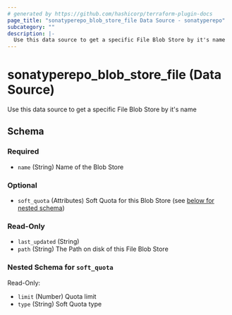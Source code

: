 ```yaml
---
# generated by https://github.com/hashicorp/terraform-plugin-docs
page_title: "sonatyperepo_blob_store_file Data Source - sonatyperepo"
subcategory: ""
description: |-
  Use this data source to get a specific File Blob Store by it's name
---
```


# sonatyperepo_blob_store_file (Data Source)

Use this data source to get a specific File Blob Store by it's name



<!-- schema generated by tfplugindocs -->
## Schema

### Required

- `name` (String) Name of the Blob Store

### Optional

- `soft_quota` (Attributes) Soft Quota for this Blob Store (see [below for nested schema](#nestedatt--soft_quota))

### Read-Only

- `last_updated` (String)
- `path` (String) The Path on disk of this File Blob Store

<a id="nestedatt--soft_quota"></a>
### Nested Schema for `soft_quota`

Read-Only:

- `limit` (Number) Quota limit
- `type` (String) Soft Quota type

